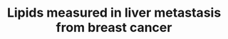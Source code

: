 ---
annotations:
- id: PW:0000013
  parent: disease pathway
  type: Pathway Ontology
  value: disease pathway
- id: PW:0000010
  parent: classic metabolic pathway
  type: Pathway Ontology
  value: lipid metabolic pathway
- id: PW:0000605
  parent: disease pathway
  type: Pathway Ontology
  value: cancer pathway
- id: DOID:1612
  parent: disease of cellular proliferation
  type: Disease Ontology
  value: breast cancer
authors:
- Chris
- DeSl
- Egonw
- AlexanderPico
- Khanspers
- Fehrhart
- Mkutmon
citedin: ''
communities: []
description: 'These pathways show lipids involved in the liver metastasis from breast
  cancer. In many conversions of these metabolites the proteins which catalyse these
  reactions are unknown because of the limited research in this field. '
last-edited: 2024-03-27
ndex: null
organisms:
- Mus musculus
redirect_from:
- /index.php/Pathway:WP4627
- /instance/WP4627
- /instance/WP4627_r129311
revision: r129311
schema-jsonld:
- '@context': https://schema.org/
  '@id': https://wikipathways.github.io/pathways/WP4627.html
  '@type': Dataset
  creator:
    '@type': Organization
    name: WikiPathways
  description: 'These pathways show lipids involved in the liver metastasis from breast
    cancer. In many conversions of these metabolites the proteins which catalyse these
    reactions are unknown because of the limited research in this field. '
  keywords:
  - (5Z,8Z,11Z,14Z)-eicosatetraenoyl-CoA
  - (5Z,8Z,11Z,14Z,17Z)-eicosapentaenoyl-CoA(4-)
  - (9Z)-octa-decenoyl-CoA
  - (9Z)-octadecenoate
  - (9Z)-octadecenoyl-CoA
  - (9Z,12Z)-octadecadienoyl-CoA
  - 1,2-didodecanoyl-sn-glycero-3-phosphocholine
  - 1,2-dihexadecanoyl-sn-glycero-3-phospho-(1D-myo-inositol)
  - 1-(9Z-octadecenoyl)-2-(5Z,8Z,11Z,14Z-eicosatetraenoyl)-sn-glycero-3-phospho-1D-myo-inositol
  - 1-(9Z-octadecenoyl)-sn-glycero-3-phospho-(1D-myo-inositol)
  - 1-hexadecanoyl-2-(5Z,8Z,11Z,14Z-eicosatetraenoyl)-sn-glycero-3-phospho-D-myo-inositol
  - 1-hexadecanoyl-2-(9Z,12Z-octadecadienoyl)-sn-glycero-3-phospho-(1D-myo-inositol)
  - 1-hexadecanoyl-2-(9Z-octadecenoyl)-sn-glycero-3-phospho-(1D-myo-inositol)
  - 1-hexadecanoyl-2-dodecanoyl-sn-glycero-3-phospho-(1D-myo-inositol)
  - 1-hexadecanoyl-2-octadecanoyl-sn-glycero-3-phospho-(1D-myo-inositol)
  - 1-hexadecanoyl-sn-glycero-3-phospho-(1D-myo-inositol)
  - 1-octadecanoyl-2-(5Z,8Z,11Z,14Z,17Z-eicosapentaenoyl)-sn-glycero-3-phospho-1D-myo-inositol
  - 1-octadecanoyl-2-(9Z-octadecenoyl)-sn-glycero-3-cytidine-5ÃŠÂ¼-diphosphate
  - 1-octadecanoyl-2-(9Z-octadecenoyl)-sn-glycero-3-phosphate
  - 1-octadecanoyl-2-(9Z-octadecenoyl)-sn-glycerol
  - 1-octadecanoyl-sn-glycero-3-phosphate
  - 1-octadecanoyl-sn-glycero-3-phospho-(1D-myo-inositol)
  - 2-dodecanoyl-sn-glycero-3-phosphocholine
  - ABHD5
  - All-trans-retinol
  - CoA
  - Coenzyme A(4-)
  - Diacylglycerol kinase zeta
  - Lecithin retinol acyltransferase
  - Lysophospholipid acyltransferase 7
  - Phosphatidate cytidylyl-transferase 1
  - Phosphatidate phosphatase LPIN1
  - all-trans-retinyl dodecanoate
  - amino acid residue
  - dodecanoyl-CoA
  - hexadecanoyl-CoA
  - octadecanoyl-CoA
  - sn-glycero-3-phospho-1D-myo-inositol
  license: CC0
  name: ' Lipids measured in liver metastasis from breast cancer'
seo: CreativeWork
title: ' Lipids measured in liver metastasis from breast cancer'
wpid: WP4627
---